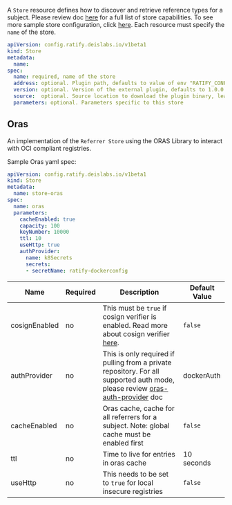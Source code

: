 A `Store` resource defines how to discover and retrieve reference types for a subject.
Please review doc [here](https://github.com/deislabs/ratify/blob/main/docs/reference/store.md) for a full list of store capabilities. 
To see more sample store configuration, click [here](https://github.com/deislabs/ratify/tree/main/config/samples). Each resource must specify the `name` of the store.
 
```yml
apiVersion: config.ratify.deislabs.io/v1beta1
kind: Store
metadata:
  name: 
spec:
  name: required, name of the store
  address: optional. Plugin path, defaults to value of env "RATIFY_CONFIG" or "~/.ratify/plugins"
  version: optional. Version of the external plugin, defaults to 1.0.0. On ratify initialization, the specified version will be validated against the supported plugin version.
  source:  optional. Source location to download the plugin binary, learn more at docs/reference/dynamic-plugins.md
  parameters: optional. Parameters specific to this store
```

## Oras

An implementation of the `Referrer Store` using the ORAS Library to interact with OCI compliant registries.

Sample Oras yaml spec:
```yml
apiVersion: config.ratify.deislabs.io/v1beta1
kind: Store
metadata:
  name: store-oras
spec:
  name: oras
  parameters: 
    cacheEnabled: true
    capacity: 100
    keyNumber: 10000
    ttl: 10
    useHttp: true  
    authProvider:
      name: k8Secrets
      secrets: 
      - secretName: ratify-dockerconfig
```


| Name        | Required | Description | Default Value |
| ----------- | -------- | ----------- | ------------- | 
| cosignEnabled      | no    |   This must be `true` if cosign verifier is enabled. Read more about cosign verifier [here](https://github.com/deislabs/ratify/blob/main/plugins/verifier/cosign/README.md).        |   `false`       |
| authProvider      | no    |      This is only required if pulling from a private repository. For all supported auth mode, please review [oras-auth-provider](https://github.com/deislabs/ratify/blob/main/docs/reference/oras-auth-provider.md) doc  |   dockerAuth            |
| cacheEnabled      | no    |   Oras cache, cache for all referrers for a subject. Note: global cache must be enabled first     |   `false`            |
| ttl      | no    |    Time to live for entries in oras cache        |   10 seconds            |
| useHttp      | no    |  This needs to be set to `true` for  local insecure registries           |  `false`     |

